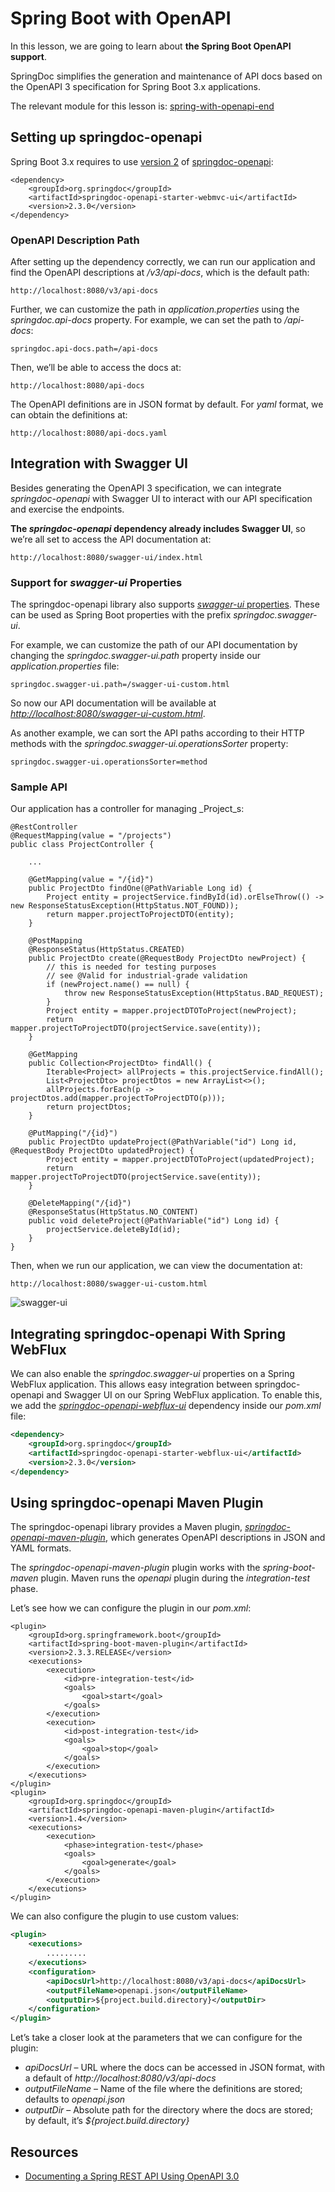 # Spring Boot with OpenAPI

In this lesson, we are going to learn about **the Spring Boot OpenAPI support**.

SpringDoc simplifies the generation and maintenance of API docs based on the OpenAPI 3 specification for Spring Boot 3.x applications.

The relevant module for this lesson is: [spring-with-openapi-end](../learn-spring-m6/spring-with-openapi-end)


## Setting up springdoc-openapi

Spring Boot 3.x requires to use [version 2](https://github.com/springdoc/springdoc-openapi/releases/tag/v2.1.0) of [springdoc-openapi](https://central.sonatype.com/search?q=springdoc-openapi-starter-webmvc-ui):

```
<dependency>
    <groupId>org.springdoc</groupId>
    <artifactId>springdoc-openapi-starter-webmvc-ui</artifactId>
    <version>2.3.0</version>
</dependency>
```

### OpenAPI Description Path

After setting up the dependency correctly, we can run our application and find the OpenAPI descriptions at _/v3/api-docs_, which is the default path:

```
http://localhost:8080/v3/api-docs
```

Further, we can customize the path in _application.properties_ using the _springdoc.api-docs_ property. For example, we can set the path to _/api-docs_:

```
springdoc.api-docs.path=/api-docs
```

Then, we’ll be able to access the docs at:

```
http://localhost:8080/api-docs
```

The OpenAPI definitions are in JSON format by default. For _yaml_ format, we can obtain the definitions at:

```
http://localhost:8080/api-docs.yaml
```

## Integration with Swagger UI

Besides generating the OpenAPI 3 specification, we can integrate _springdoc-openapi_ with Swagger UI to interact with our API specification and exercise the endpoints.

**The _springdoc-openapi_ dependency already includes Swagger UI**, so we’re all set to access the API documentation at:

```
http://localhost:8080/swagger-ui/index.html
```

### Support for _swagger-ui_ Properties

The springdoc-openapi library also supports [_swagger-ui_ properties](https://springdoc.org/#swagger-ui-properties). These can be used as Spring Boot properties with the prefix _springdoc.swagger-ui_.

For example, we can customize the path of our API documentation by changing the _springdoc.swagger-ui.path_ property inside our _application.properties_ file:

```
springdoc.swagger-ui.path=/swagger-ui-custom.html
```

So now our API documentation will be available at [_http://localhost:8080/swagger-ui-custom.html_](http://localhost:8080/swagger-ui-custom.html).

As another example, we can sort the API paths according to their HTTP methods with the _springdoc.swagger-ui.operationsSorter_ property:

```
springdoc.swagger-ui.operationsSorter=method
```

### Sample API

Our application has a controller for managing _Project_s:

```
@RestController
@RequestMapping(value = "/projects")
public class ProjectController {

    ...

    @GetMapping(value = "/{id}")
    public ProjectDto findOne(@PathVariable Long id) {
        Project entity = projectService.findById(id).orElseThrow(() -> new ResponseStatusException(HttpStatus.NOT_FOUND));
        return mapper.projectToProjectDTO(entity);
    }

    @PostMapping
    @ResponseStatus(HttpStatus.CREATED)
    public ProjectDto create(@RequestBody ProjectDto newProject) {
        // this is needed for testing purposes
        // see @Valid for industrial-grade validation
        if (newProject.name() == null) {
            throw new ResponseStatusException(HttpStatus.BAD_REQUEST);
        }
        Project entity = mapper.projectDTOToProject(newProject);
        return mapper.projectToProjectDTO(projectService.save(entity));
    }

    @GetMapping
    public Collection<ProjectDto> findAll() {
        Iterable<Project> allProjects = this.projectService.findAll();
        List<ProjectDto> projectDtos = new ArrayList<>();
        allProjects.forEach(p -> projectDtos.add(mapper.projectToProjectDTO(p)));
        return projectDtos;
    }

    @PutMapping("/{id}")
    public ProjectDto updateProject(@PathVariable("id") Long id, @RequestBody ProjectDto updatedProject) {
        Project entity = mapper.projectDTOToProject(updatedProject);
        return mapper.projectToProjectDTO(projectService.save(entity));
    }

    @DeleteMapping("/{id}")
    @ResponseStatus(HttpStatus.NO_CONTENT)
    public void deleteProject(@PathVariable("id") Long id) {
        projectService.deleteById(id);
    }
}
```

Then, when we run our application, we can view the documentation at:

```
http://localhost:8080/swagger-ui-custom.html
```

![swagger-ui](images/swagger-ui.png)

## Integrating springdoc-openapi With Spring WebFlux

We can also enable the _springdoc.swagger-ui_ properties on a Spring WebFlux application. This allows easy integration between springdoc-openapi and Swagger UI on our Spring WebFlux application. To enable this, we add the [_springdoc-openapi-webflux-ui_](https://central.sonatype.com/search?q=springdoc-openapi-starter-webflux-ui) dependency inside our _pom.xml_ file:

```xml
<dependency>
    <groupId>org.springdoc</groupId>
    <artifactId>springdoc-openapi-starter-webflux-ui</artifactId>
    <version>2.3.0</version>
</dependency>
```


## Using springdoc-openapi Maven Plugin

The springdoc-openapi library provides a Maven plugin, [_springdoc-openapi-maven-plugin_](https://mvnrepository.com/artifact/org.springdoc/springdoc-openapi-maven-plugin), which generates OpenAPI descriptions in JSON and YAML formats.

The _springdoc-openapi-maven-plugin_ plugin works with the _spring-boot-maven_ plugin. Maven runs the _openapi_ plugin during the _integration-test_ phase.

Let’s see how we can configure the plugin in our _pom.xml_:

```
<plugin>
    <groupId>org.springframework.boot</groupId>
    <artifactId>spring-boot-maven-plugin</artifactId>
    <version>2.3.3.RELEASE</version>
    <executions>
        <execution>
            <id>pre-integration-test</id>
            <goals>
                <goal>start</goal>
            </goals>
        </execution>
        <execution>
            <id>post-integration-test</id>
            <goals>
                <goal>stop</goal>
            </goals>
        </execution>
    </executions>
</plugin>
<plugin>
    <groupId>org.springdoc</groupId>
    <artifactId>springdoc-openapi-maven-plugin</artifactId>
    <version>1.4</version>
    <executions>
        <execution>
            <phase>integration-test</phase>
            <goals>
                <goal>generate</goal>
            </goals>
        </execution>
    </executions>
</plugin>
```

We can also configure the plugin to use custom values:

```xml
<plugin>
    <executions>
        .........
    </executions>
    <configuration>
        <apiDocsUrl>http://localhost:8080/v3/api-docs</apiDocsUrl>
        <outputFileName>openapi.json</outputFileName>
        <outputDir>${project.build.directory}</outputDir>
    </configuration>
</plugin>
```

Let’s take a closer look at the parameters that we can configure for the plugin:

- _apiDocsUrl_ – URL where the docs can be accessed in JSON format, with a default of _http://localhost:8080/v3/api-docs_
- _outputFileName_ – Name of the file where the definitions are stored; defaults to _openapi.json_
- _outputDir_ – Absolute path for the directory where the docs are stored; by default, it’s _${project.build.directory}_



## Resources
- [Documenting a Spring REST API Using OpenAPI 3.0](https://www.baeldung.com/spring-rest-openapi-documentation)